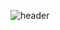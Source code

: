 ![header](https://capsule-render.vercel.app/api?type=wave&color=gradient&customeColorList=25&height=300&section=header&text=Son's%20Github&fontSize=90)


<!--
**eunseongson/eunseongson** is a ✨ _special_ ✨ repository because its `README.md` (this file) appears on your GitHub profile.

Here are some ideas to get you started:

- 🔭 I’m currently working on ...
- 🌱 I’m currently learning ...
- 👯 I’m looking to collaborate on ...
- 🤔 I’m looking for help with ...
- 💬 Ask me about ...
- 📫 How to reach me: ...
- 😄 Pronouns: ...
- ⚡ Fun fact: ...
-->
